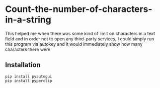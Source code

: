 # Count-the-number-of-characters-in-a-string
This helped me when there was some kind of limit on characters in a text field and in order not to open any third-party services, I could simply run this program via autokey and it would immediately show how many characters there were

## Installation
```
pip install pyautogui
pip install pyperclip
```
